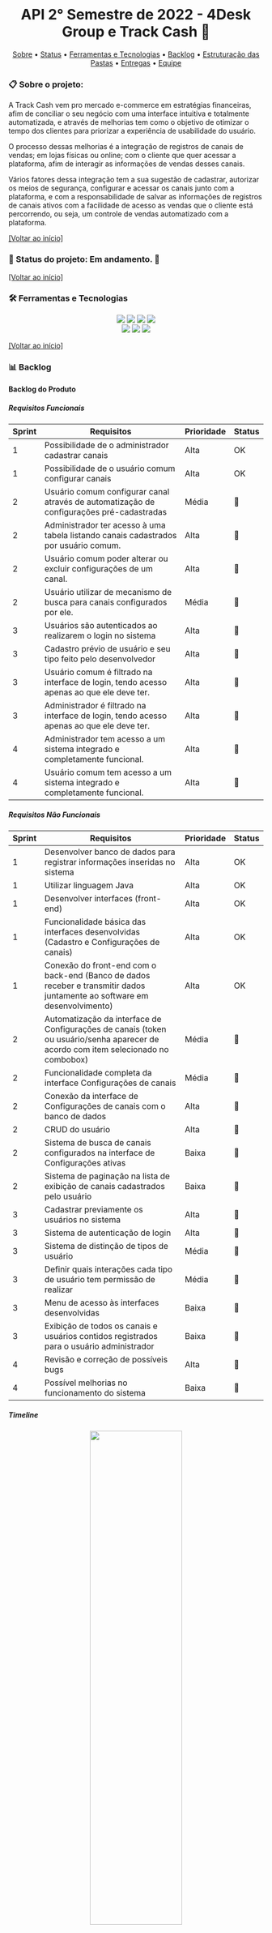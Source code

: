 <br id="inicio">

<h1 align="center">API 2° Semestre de 2022 - 4Desk Group e Track Cash 💼</h1>

 <p align="center">
     <a href="#sobre">Sobre</a> • 
     <a href="#status">Status</a> •
     <a href="#techtools">Ferramentas e Tecnologias</a> • 
     <a href="#backlog">Backlog</a> •
     <a href="#estrutura-pastas">Estruturação das Pastas</a> • 
     <a href="#entregas">Entregas</a> • 
     <a href="#equipe">Equipe</a> 
</p>

<span id="sobre">

### 📋 Sobre o projeto:
<p>A Track Cash vem pro mercado e-commerce em estratégias financeiras, afim de conciliar o seu negócio com uma interface intuitiva e totalmente automatizada, e através de melhorias tem como o objetivo de otimizar o tempo dos clientes para priorizar a experiência de usabilidade do usuário.</p>
<p>O processo dessas melhorias é a integração de registros de canais de vendas; em lojas físicas ou online; com o cliente que quer acessar a plataforma, afim de interagir as informações de vendas desses canais.</p>
<p>Vários fatores dessa integração tem a sua sugestão de cadastrar, autorizar os meios de segurança, configurar e acessar os canais junto com a plataforma, e com a responsabilidade de salvar as informações de registros de canais ativos com a facilidade de acesso as vendas que o cliente está percorrendo, ou seja, um controle de vendas automatizado com a plataforma.</p>
 
<a href="#inicio">[Voltar ao início]</a>

 
 <span id="status">

 ### :bookmark_tabs: Status do projeto:  Em andamento. :construction:	
  
 <a href="#inicio">[Voltar ao início]</a>

<span id="techtools">
 
 ### :hammer_and_wrench: Ferramentas e Tecnologias
 
 <p align="center">
    <img src="https://img.shields.io/badge/Slack-292A2D?style=for-the-badge&logo=slack&logoColor=54C5CE"/> 
    <img src="https://img.shields.io/badge/Discord-292A2D?style=for-the-badge&logo=discord&logoColor=54C5CE"/> 
    <img src="https://img.shields.io/badge/Trello-292A2D?style=for-the-badge&logo=trello&logoColor=54C5CE"/> 
    <img src="https://img.shields.io/badge/Figma-292A2D?style=for-the-badge&logo=figma&logoColor=54C5CE"/> 
    <br>
    <img src="https://img.shields.io/badge/Java-292A2D?style=for-the-badge&logo=java&logoColor=54C5CE" />
    <img src="https://img.shields.io/badge/NetBeans-292A2D?style=for-the-badge&logo=netbeans&logoColor=54C5CE"/> 
    <img src="https://img.shields.io/badge/MySQL-292A2D?style=for-the-badge&logo=mysql&logoColor=54C5CE"/>
</p>
  
<a href="#inicio">[Voltar ao início]</a>
  
<span id="backlog"> 

### :bar_chart: Backlog
 
#### Backlog do Produto
 
##### Requisitos Funcionais
 Sprint | Requisitos | Prioridade | Status 
--------|------------|------------|--------
1 |	Possibilidade de o administrador cadastrar canais |	Alta |	OK
1	| Possibilidade de o usuário comum configurar canais |	Alta	| OK
2	| Usuário comum configurar canal através de automatização de configurações pré-cadastradas	| Média	|	:black_square_button:		
2	| Administrador ter acesso à uma tabela listando canais cadastrados por usuário comum. |	Alta	|	:black_square_button:		
2	| Usuário comum poder alterar ou excluir configurações de um canal. |	Alta |	:black_square_button:		
2	| Usuário utilizar de mecanismo de busca para canais configurados por ele.	| Média |	:black_square_button:			
3	| Usuários são autenticados ao realizarem o login no sistema	| Alta |	:black_square_button:			
3	| Cadastro prévio de usuário e seu tipo feito pelo desenvolvedor	| Alta |	:black_square_button:		
3	| Usuário comum é filtrado na interface de login, tendo acesso apenas ao que ele deve ter. |	Alta |	:black_square_button:			
3	| Administrador é filtrado na interface de login, tendo acesso apenas ao que ele deve ter. |	Alta |	:black_square_button:			
4	| Administrador tem acesso a um sistema integrado e completamente funcional.	| Alta |	:black_square_button:		
4 |	Usuário comum tem acesso a um sistema integrado e completamente funcional.|	Alta |	:black_square_button:			


##### Requisitos Não Funcionais
 Sprint | Requisitos | Prioridade | Status 
--------|------------|------------|--------
1	| Desenvolver banco de dados para registrar informações inseridas no sistema	| Alta |	OK
1 |	Utilizar linguagem Java	| Alta	| OK
1	| Desenvolver interfaces (front-end) |	Alta	| OK
1	| Funcionalidade básica das interfaces desenvolvidas (Cadastro e Configurações de canais)	| Alta |	OK
1	| Conexão do front-end com o back-end (Banco de dados receber e transmitir dados juntamente ao software em desenvolvimento) |	Alta |	OK
2	| Automatização da interface de Configurações de canais (token ou usuário/senha aparecer de acordo com item selecionado no combobox) |	Média |	:black_square_button:	
2	| Funcionalidade completa da interface Configurações de canais	| Média |	:black_square_button:		
2	| Conexão da interface de Configurações de canais com o banco de dados |	Alta	|	:black_square_button:	
2	| CRUD do usuário	| Alta |	:black_square_button:		
2	| Sistema de busca de canais configurados na interface de Configurações ativas	| Baixa	|	:black_square_button:	
2	| Sistema de paginação na lista de exibição de canais cadastrados pelo usuário	| Baixa	|	:black_square_button:	
3	| Cadastrar previamente os usuários no sistema	| Alta |		:black_square_button:	
3	| Sistema de autenticação de login	| Alta	|	:black_square_button:	
3	| Sistema de distinção de tipos de usuário	| Média |	:black_square_button:	 	
3	| Definir quais interações cada tipo de usuário tem permissão de realizar	| Média |	:black_square_button:	
3	| Menu de acesso às interfaces desenvolvidas |	Baixa | :black_square_button:			
3	| Exibição de todos os canais e usuários contidos registrados para o usuário administrador	| Baixa | :black_square_button:			
4	| Revisão e correção de possíveis bugs	| Alta |	:black_square_button:	
4	| Possível melhorias no funcionamento do sistema	| Baixa | :black_square_button:			

##### Timeline
<div align='center'>
    <img src='https://github.com/4DeskGroup/API-2022.2/blob/main/doc/geral/timeline%20geral.png' width='60%' height='50%'>
</div>
 
<a href="#inicio">[Voltar ao início]</a> 
 
<span id="estrutura-pastas">
 
### :clipboard: Estruturação das pastas
```bash
├───doc
│   ├───geral
│   ├───sprint 1
│       ├───backlog
│       ├───burndown
│       ├───database
│       ├───gifs
│       ├───timeline
│       └───user stories
│       └───wireframe
└───Api_TrackCash
    ├───Banco de Dados
    └───Project4Desk
```
 
<a href="#inicio">[Voltar ao início]</a>
 
<span id="entregas">

### :dart: Entregas

Sprint ID | Data | Tag | Vídeo | Status
----------|------|-----|-------|--------
#1 | 29.08.2022 - 18.09.2022 |  <a href="https://github.com/4DeskGroup/API-2022.2/releases/tag/%23Sprint1">Aqui</a>  | :construction: | :black_square_button:	
#2 | 19.09.2022 - 09.10.2022 | :construction: | :construction: | :black_square_button:
#3 | 13.10.2022 - 06.11.2022 | :construction: | :construction: | :black_square_button:
#4 | 07.11.2022 - 27.11.2022 | :construction: | :construction: | :black_square_button:

 
<a href="#inicio">[Voltar ao início]</a>

<span id="equipe">

### :busts_in_silhouette: Equipe:
Função | Nome | GitHub & LinkedIn
-------|------|-------------------
Scrum Master | Stefanie Heinrich| [<img src="https://img.shields.io/badge/github%20-%23121011.svg?&style=for-the-badge&logo=github&logoColor=54C5CE&color=292A2D"/>](https://github.com/ste-fa-nie) [<img src="https://img.shields.io/badge/linkedin-%230077B5.svg?&style=for-the-badge&logo=linkedin&logoColor=54C5CE&color=292A2D" />]()
Product Owner | Carlos Berghahn | [<img src="https://img.shields.io/badge/github%20-%23121011.svg?&style=for-the-badge&logo=github&logoColor=54C5CE&color=292A2D"/>](https://github.com/CarlosKB) [<img src="https://img.shields.io/badge/linkedin-%230077B5.svg?&style=for-the-badge&logo=linkedin&logoColor=54C5CE&color=292A2D" />](https://www.linkedin.com/in/carlos-kau%C3%A3-berg-56164b250)
Dev Team | Diane Moreno | [<img src="https://img.shields.io/badge/github%20-%23121011.svg?&style=for-the-badge&logo=github&logoColor=54C5CE&color=292A2D"/>](https://github.com/Diane-Moreno) [<img src="https://img.shields.io/badge/linkedin-%230077B5.svg?&style=for-the-badge&logo=linkedin&logoColor=54C5CE&color=292A2D" />](https://www.linkedin.com/in/diane-alves-38b6761ba/)
Dev Team | Laiza Truyts | [<img src="https://img.shields.io/badge/github%20-%23121011.svg?&style=for-the-badge&logo=github&logoColor=54C5CE&color=292A2D"/>](https://github.com/LaizaCristina) [<img src="https://img.shields.io/badge/linkedin-%230077B5.svg?&style=for-the-badge&logo=linkedin&logoColor=54C5CE&color=292A2D" />](https://www.linkedin.com/in/laiza-cristina-machado-zaic-truyts-42a695231/)
Dev Team | Pedro Farias | [<img src="https://img.shields.io/badge/github%20-%23121011.svg?&style=for-the-badge&logo=github&logoColor=54C5CE&color=292A2D"/>](https://github.com/Sunan16) [<img src="https://img.shields.io/badge/linkedin-%230077B5.svg?&style=for-the-badge&logo=linkedin&logoColor=54C5CE&color=292A2D" />](https://www.linkedin.com/in/pedro-sunandev/)
Dev Team | Raynara dos Santos | [<img src="https://img.shields.io/badge/github%20-%23121011.svg?&style=for-the-badge&logo=github&logoColor=54C5CE&color=292A2D"/>](https://github.com/raynaranasc) [<img src="https://img.shields.io/badge/linkedin-%230077B5.svg?&style=for-the-badge&logo=linkedin&logoColor=54C5CE&color=292A2D" />]()
Dev Team | Rodrigo de Andrade | [<img src="https://img.shields.io/badge/github%20-%23121011.svg?&style=for-the-badge&logo=github&logoColor=54C5CE&color=292A2D"/>](https://github.com/RodrigodeAndrade90) [<img src="https://img.shields.io/badge/linkedin-%230077B5.svg?&style=for-the-badge&logo=linkedin&logoColor=54C5CE&color=292A2D" />](https://www.linkedin.com/in/rodrigo-de-andrade-a34605104/)
 

> Instituição: Fatec São José dos Campos - Prof. Jessen Vidal
> 
> Curso: Análise e Desenvolvimento de Sistemas / 2º Semestre
 
<a href="#inicio">[Voltar ao início]</a>
